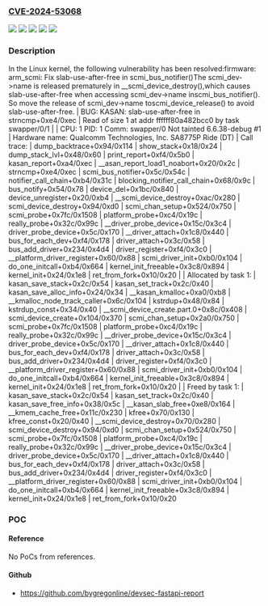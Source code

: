 ### [CVE-2024-53068](https://cve.mitre.org/cgi-bin/cvename.cgi?name=CVE-2024-53068)
![](https://img.shields.io/static/v1?label=Product&message=Linux&color=blue)
![](https://img.shields.io/static/v1?label=Version&message=&color=brightgreen)
![](https://img.shields.io/static/v1?label=Version&message=5.6%20&color=brightgreen)
![](https://img.shields.io/static/v1?label=Version&message=ee7a9c9f67c59008b330deff2762bd8cf1407eec%20&color=brightgreen)
![](https://img.shields.io/static/v1?label=Vulnerability&message=n%2Fa&color=blue)

### Description

In the Linux kernel, the following vulnerability has been resolved:firmware: arm_scmi: Fix slab-use-after-free in scmi_bus_notifier()The scmi_dev->name is released prematurely in __scmi_device_destroy(),which causes slab-use-after-free when accessing scmi_dev->name inscmi_bus_notifier(). So move the release of scmi_dev->name toscmi_device_release() to avoid slab-use-after-free.  |  BUG: KASAN: slab-use-after-free in strncmp+0xe4/0xec  |  Read of size 1 at addr ffffff80a482bcc0 by task swapper/0/1  |  |  CPU: 1 PID: 1 Comm: swapper/0 Not tainted 6.6.38-debug #1  |  Hardware name: Qualcomm Technologies, Inc. SA8775P Ride (DT)  |  Call trace:  |   dump_backtrace+0x94/0x114  |   show_stack+0x18/0x24  |   dump_stack_lvl+0x48/0x60  |   print_report+0xf4/0x5b0  |   kasan_report+0xa4/0xec  |   __asan_report_load1_noabort+0x20/0x2c  |   strncmp+0xe4/0xec  |   scmi_bus_notifier+0x5c/0x54c  |   notifier_call_chain+0xb4/0x31c  |   blocking_notifier_call_chain+0x68/0x9c  |   bus_notify+0x54/0x78  |   device_del+0x1bc/0x840  |   device_unregister+0x20/0xb4  |   __scmi_device_destroy+0xac/0x280  |   scmi_device_destroy+0x94/0xd0  |   scmi_chan_setup+0x524/0x750  |   scmi_probe+0x7fc/0x1508  |   platform_probe+0xc4/0x19c  |   really_probe+0x32c/0x99c  |   __driver_probe_device+0x15c/0x3c4  |   driver_probe_device+0x5c/0x170  |   __driver_attach+0x1c8/0x440  |   bus_for_each_dev+0xf4/0x178  |   driver_attach+0x3c/0x58  |   bus_add_driver+0x234/0x4d4  |   driver_register+0xf4/0x3c0  |   __platform_driver_register+0x60/0x88  |   scmi_driver_init+0xb0/0x104  |   do_one_initcall+0xb4/0x664  |   kernel_init_freeable+0x3c8/0x894  |   kernel_init+0x24/0x1e8  |   ret_from_fork+0x10/0x20  |  |  Allocated by task 1:  |   kasan_save_stack+0x2c/0x54  |   kasan_set_track+0x2c/0x40  |   kasan_save_alloc_info+0x24/0x34  |   __kasan_kmalloc+0xa0/0xb8  |   __kmalloc_node_track_caller+0x6c/0x104  |   kstrdup+0x48/0x84  |   kstrdup_const+0x34/0x40  |   __scmi_device_create.part.0+0x8c/0x408  |   scmi_device_create+0x104/0x370  |   scmi_chan_setup+0x2a0/0x750  |   scmi_probe+0x7fc/0x1508  |   platform_probe+0xc4/0x19c  |   really_probe+0x32c/0x99c  |   __driver_probe_device+0x15c/0x3c4  |   driver_probe_device+0x5c/0x170  |   __driver_attach+0x1c8/0x440  |   bus_for_each_dev+0xf4/0x178  |   driver_attach+0x3c/0x58  |   bus_add_driver+0x234/0x4d4  |   driver_register+0xf4/0x3c0  |   __platform_driver_register+0x60/0x88  |   scmi_driver_init+0xb0/0x104  |   do_one_initcall+0xb4/0x664  |   kernel_init_freeable+0x3c8/0x894  |   kernel_init+0x24/0x1e8  |   ret_from_fork+0x10/0x20  |  |  Freed by task 1:  |   kasan_save_stack+0x2c/0x54  |   kasan_set_track+0x2c/0x40  |   kasan_save_free_info+0x38/0x5c  |   __kasan_slab_free+0xe8/0x164  |   __kmem_cache_free+0x11c/0x230  |   kfree+0x70/0x130  |   kfree_const+0x20/0x40  |   __scmi_device_destroy+0x70/0x280  |   scmi_device_destroy+0x94/0xd0  |   scmi_chan_setup+0x524/0x750  |   scmi_probe+0x7fc/0x1508  |   platform_probe+0xc4/0x19c  |   really_probe+0x32c/0x99c  |   __driver_probe_device+0x15c/0x3c4  |   driver_probe_device+0x5c/0x170  |   __driver_attach+0x1c8/0x440  |   bus_for_each_dev+0xf4/0x178  |   driver_attach+0x3c/0x58  |   bus_add_driver+0x234/0x4d4  |   driver_register+0xf4/0x3c0  |   __platform_driver_register+0x60/0x88  |   scmi_driver_init+0xb0/0x104  |   do_one_initcall+0xb4/0x664  |   kernel_init_freeable+0x3c8/0x894  |   kernel_init+0x24/0x1e8  |   ret_from_fork+0x10/0x20

### POC

#### Reference
No PoCs from references.

#### Github
- https://github.com/bygregonline/devsec-fastapi-report

